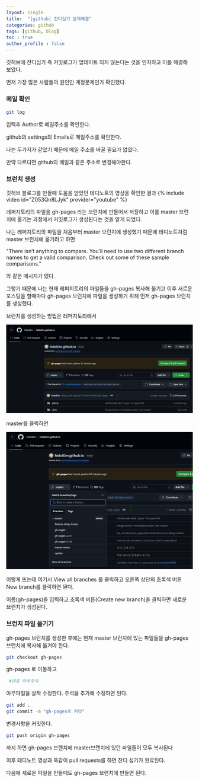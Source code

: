 ```yaml
---
layout: single
title:  "[github] 잔디심기 문제해결"
categories: github
tags: [github, blog] 
toc : true
author_profile : false 
---
```


깃허브에 잔디심기 즉 커밋로그가 업데이트 되지 않는다는 것을 인지하고 이를 해결해 보았다.

먼저 가장 많은 사람들의 원인인 계정문제인가 확인했다.

### 메일 확인

```bash
git log 
```

입력후 Author로 메일주소를 확인한다.

github의 settings의 Emails로 메일주소를 확인한다.

나는 두가지가 같았기 때문에 메일 주소를 바꿀 필요가 없었다.

만약 다르다면 github의 메일과 같은 주소로 변경해야한다.

### 브런치 생성

깃허브 블로그를 만들때 도움을 받았던 테디노트의 영상을 확인한 결과
{% include video id="Z053Qn8LJyk" provider="youtube" %}

레퍼지토리의 파일을 gh-pages 라는 브런치에 만들어서 저장하고 이를 master 브런치에 옮기는 과정에서 커밋로그가 생성된다는 것을 알게 되었다.

나는 레퍼지토리의 파일을 처음부터 master 브런치에 생성했기 때문에 테디노트처럼 master 브런치에 옮기려고 하면 

"There isn’t anything to compare.
You’ll need to use two different branch names to get a valid comparison.
Check out some of these sample comparisons." 

와 같은 메시지가 떴다.

그렇기 때문에 나는 현재 레퍼지토리의 파일들을 gh-pages 복사해 옮기고 이후 새로운 포스팅을 할때마다 gh-pages 브런치에 파일을 생성하기 위해 먼저 gh-pages 브런치를 생성했다.

브런치를 생성하는 방법은 레퍼지토리에서

![브런치1](/assets/images/branches1.png)

master를 클릭하면

![브런치2](/assets/images/branches2.png)

이렇게 뜨는데 여기서 View all branches 를 클릭하고 오른쪽 상단의 초록색 버튼 New branch를 클릭하면 됀다.

이름(gh-pages)을 입력하고 초록색 버튼(Create new branch)을 클릭하면 새로운 브런치가 생성된다.

### 브런치 파일 옮기기

gh-pages 브런치를 생성한 후에는 현재 master 브런치에 있는 파일들을 gh-pages 브런치에 복사해 옮겨야 한다.

```bash
git checkout gh-pages 
```
gh-pages 로 이동하고

```python
 #대충 아무주석
```
아무파일을 살짝 수정한다. 주석을 추가해 수정하면 된다.

```bash
git add .
git commit -m "gh-pages로 커밋"
```
변경사항을 커밋한다.
```bash
git push origin gh-pages 
```
까지 하면 gh-pages 브랜치에 master브랜치에 있던 파일들이 모두 복사된다

이후 테디노트 영상과 똑같이 pull requests를 하면 잔디 심기가 완료된다.

다음에 새로운 파일을 만들때도 gh-pages 브런치에 만들면 된다.